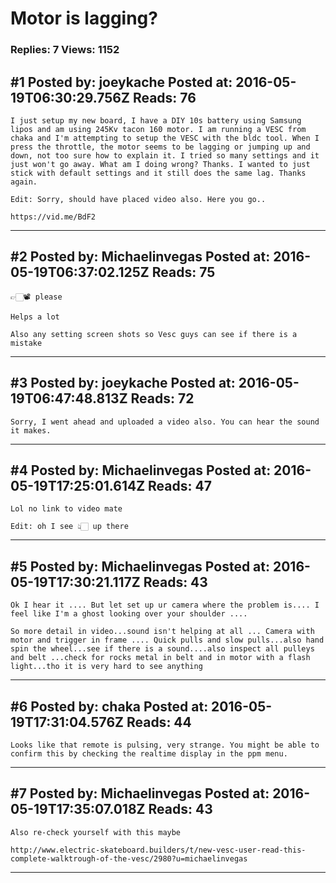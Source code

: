 # Motor is lagging?

### Replies: 7 Views: 1152

## \#1 Posted by: joeykache Posted at: 2016-05-19T06:30:29.756Z Reads: 76

```
I just setup my new board, I have a DIY 10s battery using Samsung lipos and am using 245Kv tacon 160 motor. I am running a VESC from chaka and I'm attempting to setup the VESC with the bldc tool. When I press the throttle, the motor seems to be lagging or jumping up and down, not too sure how to explain it. I tried so many settings and it just won't go away. What am I doing wrong? Thanks. I wanted to just stick with default settings and it still does the same lag. Thanks again.

Edit: Sorry, should have placed video also. Here you go..

https://vid.me/BdF2
```

---
## \#2 Posted by: Michaelinvegas Posted at: 2016-05-19T06:37:02.125Z Reads: 75

```
👉🏻📽 please

Helps a lot

Also any setting screen shots so Vesc guys can see if there is a mistake
```

---
## \#3 Posted by: joeykache Posted at: 2016-05-19T06:47:48.813Z Reads: 72

```
Sorry, I went ahead and uploaded a video also. You can hear the sound it makes.
```

---
## \#4 Posted by: Michaelinvegas Posted at: 2016-05-19T17:25:01.614Z Reads: 47

```
Lol no link to video mate

Edit: oh I see 👆🏻 up there
```

---
## \#5 Posted by: Michaelinvegas Posted at: 2016-05-19T17:30:21.117Z Reads: 43

```
Ok I hear it .... But let set up ur camera where the problem is.... I feel like I'm a ghost looking over your shoulder ....

So more detail in video...sound isn't helping at all ... Camera with motor and trigger in frame .... Quick pulls and slow pulls...also hand spin the wheel...see if there is a sound....also inspect all pulleys and belt ...check for rocks metal in belt and in motor with a flash light...tho it is very hard to see anything
```

---
## \#6 Posted by: chaka Posted at: 2016-05-19T17:31:04.576Z Reads: 44

```
Looks like that remote is pulsing, very strange. You might be able to confirm this by checking the realtime display in the ppm menu.
```

---
## \#7 Posted by: Michaelinvegas Posted at: 2016-05-19T17:35:07.018Z Reads: 43

```
Also re-check yourself with this maybe

http://www.electric-skateboard.builders/t/new-vesc-user-read-this-complete-walktrough-of-the-vesc/2980?u=michaelinvegas
```

---
